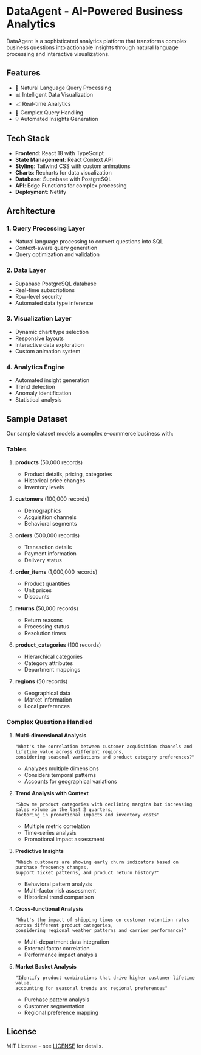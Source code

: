 # DataAgent - AI-Powered Business Analytics

DataAgent is a sophisticated analytics platform that transforms complex business questions into actionable insights through natural language processing and interactive visualizations.

## Features

- 🤖 Natural Language Query Processing
- 📊 Intelligent Data Visualization
- 📈 Real-time Analytics
- 🔄 Complex Query Handling
- 💡 Automated Insights Generation

## Tech Stack

- **Frontend**: React 18 with TypeScript
- **State Management**: React Context API
- **Styling**: Tailwind CSS with custom animations
- **Charts**: Recharts for data visualization
- **Database**: Supabase with PostgreSQL
- **API**: Edge Functions for complex processing
- **Deployment**: Netlify

## Architecture

### 1. Query Processing Layer
- Natural language processing to convert questions into SQL
- Context-aware query generation
- Query optimization and validation

### 2. Data Layer
- Supabase PostgreSQL database
- Real-time subscriptions
- Row-level security
- Automated data type inference

### 3. Visualization Layer
- Dynamic chart type selection
- Responsive layouts
- Interactive data exploration
- Custom animation system

### 4. Analytics Engine
- Automated insight generation
- Trend detection
- Anomaly identification
- Statistical analysis

## Sample Dataset

Our sample dataset models a complex e-commerce business with:

### Tables
1. **products** (50,000 records)
   - Product details, pricing, categories
   - Historical price changes
   - Inventory levels

2. **customers** (100,000 records)
   - Demographics
   - Acquisition channels
   - Behavioral segments

3. **orders** (500,000 records)
   - Transaction details
   - Payment information
   - Delivery status

4. **order_items** (1,000,000 records)
   - Product quantities
   - Unit prices
   - Discounts

5. **returns** (50,000 records)
   - Return reasons
   - Processing status
   - Resolution times

6. **product_categories** (100 records)
   - Hierarchical categories
   - Category attributes
   - Department mappings

7. **regions** (50 records)
   - Geographical data
   - Market information
   - Local preferences

### Complex Questions Handled

1. **Multi-dimensional Analysis**
   ```
   "What's the correlation between customer acquisition channels and lifetime value across different regions, 
   considering seasonal variations and product category preferences?"
   ```
   - Analyzes multiple dimensions
   - Considers temporal patterns
   - Accounts for geographical variations

2. **Trend Analysis with Context**
   ```
   "Show me product categories with declining margins but increasing sales volume in the last 2 quarters, 
   factoring in promotional impacts and inventory costs"
   ```
   - Multiple metric correlation
   - Time-series analysis
   - Promotional impact assessment

3. **Predictive Insights**
   ```
   "Which customers are showing early churn indicators based on purchase frequency changes, 
   support ticket patterns, and product return history?"
   ```
   - Behavioral pattern analysis
   - Multi-factor risk assessment
   - Historical trend comparison

4. **Cross-functional Analysis**
   ```
   "What's the impact of shipping times on customer retention rates across different product categories, 
   considering regional weather patterns and carrier performance?"
   ```
   - Multi-department data integration
   - External factor correlation
   - Performance impact analysis

5. **Market Basket Analysis**
   ```
   "Identify product combinations that drive higher customer lifetime value, 
   accounting for seasonal trends and regional preferences"
   ```
   - Purchase pattern analysis
   - Customer segmentation
   - Regional preference mapping

## License

MIT License - see [LICENSE](LICENSE) for details.
